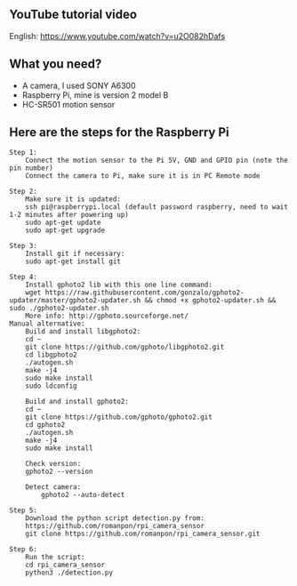 ## YouTube tutorial video
English: https://www.youtube.com/watch?v=u2O082hDafs
	
	
## What you need?
- A camera, I used SONY A6300
- Raspberry Pi, mine is version 2 model B
- HC-SR501 motion sensor
	
	
## Here are the steps for the Raspberry Pi
	Step 1:
		Connect the motion sensor to the Pi 5V, GND and GPIO pin (note the pin number)
		Connect the camera to Pi, make sure it is in PC Remote mode
		
	Step 2:
		Make sure it is updated:
  		ssh pi@raspberrypi.local (default password raspberry, need to wait 1-2 minutes after powering up)
		sudo apt-get update
		sudo apt-get upgrade
		
	Step 3:
		Install git if necessary:
		sudo apt-get install git
		
	Step 4:
		Install gphoto2 lib with this one line command:
		wget https://raw.githubusercontent.com/gonzalo/gphoto2-updater/master/gphoto2-updater.sh && chmod +x gphoto2-updater.sh && sudo ./gphoto2-updater.sh
		More info: http://gphoto.sourceforge.net/
  	Manual alternative:
   		Build and install libgphoto2:
		cd ~
		git clone https://github.com/gphoto/libgphoto2.git
		cd libgphoto2
		./autogen.sh
		make -j4
		sudo make install
		sudo ldconfig

		Build and install gphoto2:
  		cd ~
		git clone https://github.com/gphoto/gphoto2.git
		cd gphoto2
		./autogen.sh
		make -j4
		sudo make install

		Check version:
  		gphoto2 --version
		
  		Detect camera:
    		gphoto2 --auto-detect

	Step 5:
		Download the python script detection.py from:
		https://github.com/romanpon/rpi_camera_sensor
	  	git clone https://github.com/romanpon/rpi_camera_sensor.git
    
	Step 6:
		Run the script:
  		cd rpi_camera_sensor
		python3 ./detection.py
